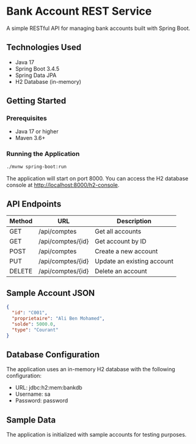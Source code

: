 # Bank Account REST Service

A simple RESTful API for managing bank accounts built with Spring Boot.

## Technologies Used

- Java 17
- Spring Boot 3.4.5
- Spring Data JPA
- H2 Database (in-memory)

## Getting Started

### Prerequisites

- Java 17 or higher
- Maven 3.6+

### Running the Application

```bash
./mvnw spring-boot:run
```

The application will start on port 8000. You can access the H2 database console at [http://localhost:8000/h2-console](http://localhost:8000/h2-console).

## API Endpoints

| Method | URL                   | Description                     |
|--------|----------------------|---------------------------------|
| GET    | /api/comptes         | Get all accounts                |
| GET    | /api/comptes/{id}    | Get account by ID               |
| POST   | /api/comptes         | Create a new account            |
| PUT    | /api/comptes/{id}    | Update an existing account      |
| DELETE | /api/comptes/{id}    | Delete an account               |

## Sample Account JSON

```json
{
  "id": "C001",
  "proprietaire": "Ali Ben Mohamed",
  "solde": 5000.0,
  "type": "Courant"
}
```

## Database Configuration

The application uses an in-memory H2 database with the following configuration:
- URL: jdbc:h2:mem:bankdb
- Username: sa
- Password: password

## Sample Data

The application is initialized with sample accounts for testing purposes.

